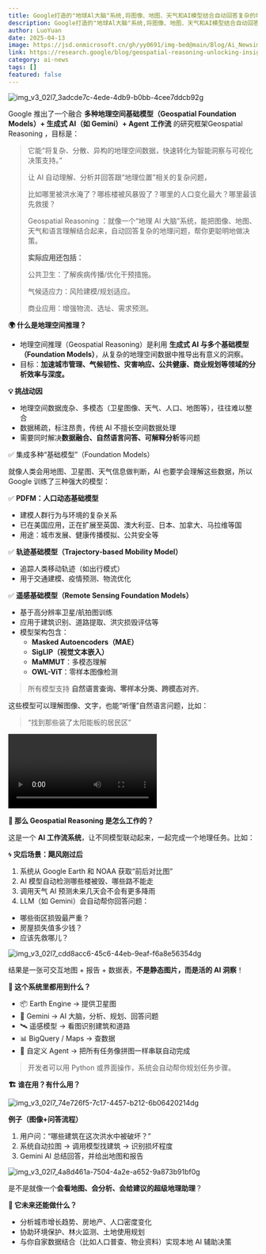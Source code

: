 ```yaml
---
title: Google打造的"地球Al大脑"系统,将图像、地图、天气和AI模型结合自动回答复杂的地理问题
description: Google打造的"地球Al大脑"系统,将图像、地图、天气和AI模型结合自动回答复杂的地理问题
author: LuoYuan
date: 2025-04-13
image: https://jsd.onmicrosoft.cn/gh/yy0691/img-bed@main/Blog/Ai_Newsimg_v3_02l7_3adcde7c-4ede-4db9-b0bb-4cee7ddcb92g.jpg
link: https://research.google/blog/geospatial-reasoning-unlocking-insights-with-generative-ai-and-multiple-foundation-models/
category: ai-news
tags: []
featured: false
---
```


![img_v3_02l7_3adcde7c-4ede-4db9-b0bb-4cee7ddcb92g](https://jsd.onmicrosoft.cn/gh/yy0691/img-bed@main/Blog/Ai_Newsimg_v3_02l7_3adcde7c-4ede-4db9-b0bb-4cee7ddcb92g.jpg)

Google 推出了一个融合 **多种地理空间基础模型（Geospatial Foundation Models）+ 生成式 AI（如 Gemini）+ Agent 工作流** 的研究框架Geospatial Reasoning ，目标是：

> 它能“将复杂、分散、异构的地理空间数据，快速转化为智能洞察与可视化决策支持。”
>
> 让 AI 自动理解、分析并回答跟“地理位置”相关的复杂问题，
>
> 比如哪里被洪水淹了？哪栋楼被风暴毁了？哪里的人口变化最大？哪里最该先救援？
>
> Geospatial Reasoning ：就像一个“地理 AI 大脑”系统，能把图像、地图、天气和语言理解结合起来，自动回答复杂的地理问题，帮你更聪明地做决策。
>
> **实际应用还包括：** 
>
> 公共卫生：了解疾病传播/优化干预措施。 
>
> 气候适应力：风险建模/规划适应。 
>
> 商业应用：增强物流、选址、需求预测。



**🌍 什么是地理空间推理？**

- 地理空间推理（Geospatial Reasoning）是利用 **生成式 AI 与多个基础模型（Foundation Models）**，从复杂的地理空间数据中推导出有意义的洞察。
- 目标：**加速城市管理、气候韧性、灾害响应、公共健康、商业规划等领域的分析效率与深度。**

**💡 挑战动因**

- 地理空间数据庞杂、多模态（卫星图像、天气、人口、地图等），往往难以整合
- 数据稀疏，标注昂贵，传统 AI 不擅长空间数据处理
- 需要同时解决**数据融合、自然语言问答、可解释分析**等问题



✅ 集成多种“基础模型”（Foundation Models）

就像人类会用地图、卫星图、天气信息做判断，AI 也要学会理解这些数据，所以 Google 训练了三种强大的模型：



✅ **PDFM：人口动态基础模型**

- 建模人群行为与环境的复杂关系
- 已在美国应用，正在扩展至英国、澳大利亚、日本、加拿大、马拉维等国
- 用途：城市发展、健康传播模拟、公共安全等

✅ **轨迹基础模型（Trajectory-based Mobility Model）**

- 追踪人类移动轨迹（如出行模式）
- 用于交通建模、疫情预测、物流优化

✅ **遥感基础模型（Remote Sensing Foundation Models）**

- 基于高分辨率卫星/航拍图训练
- 应用于建筑识别、道路提取、洪灾损毁评估等
- 模型架构包含：
  - **Masked Autoencoders（MAE）**
  - **SigLIP（视觉文本嵌入）**
  - **MaMMUT**：多模态理解
  - **OWL-ViT**：零样本图像检测

> 所有模型支持 **自然语言查询、零样本分类、跨模态对齐**。

这些模型可以理解图像、文字，也能“听懂”自然语言问题，比如：

> “找到那些装了太阳能板的居民区”

<video data-key="file_v3_00l7_8a6b732d-94d3-4a17-97ed-0ec1768792fg" data-middle-image="{&quot;key&quot;:&quot;middle:img_v3_02l7_57d36282-97db-4d10-9662-aa8e9bb96dcg&quot;,&quot;urls&quot;:[],&quot;width&quot;:1280,&quot;height&quot;:720,&quot;type&quot;:2,&quot;exifOrientation&quot;:0,&quot;crypto&quot;:&quot;CAESMgogMQPgovQPVcEZQ4VZ7vBpixF6RSKU6x8Xvw4m22+AaoMSDMyOFK4z0r0TOVZLzRoA&quot;,&quot;fsUnit&quot;:&quot;eu_nc-cdn&quot;}" data-crypto-token="img_v3_02l7_57d36282-97db-4d10-9662-aa8e9bb96dcg" data-duration="87900" data-copy-id="7400356674370256898" data-lark-video-uri="imkey://file_v3_00l7_8a6b732d-94d3-4a17-97ed-0ec1768792fg?visit_info=%7B%22entityId%22%3A%227491497321438019612%22%2C%22sceneType%22%3A1%7D" data-lark-video-duration="87900" data-lark-video-height="720" data-lark-video-mime="video/mp4" data-lark-video-name="57230281-5413-4b14-9c82-07a0592eae6b.mp4" data-lark-video-size="10729039" data-lark-video-width="1280"></video>



**🤖 那么 Geospatial Reasoning 是怎么工作的？**

这是一个 **AI 工作流系统**，让不同模型联动起来，一起完成一个地理任务。比如：

🌀 **灾后场景：飓风刚过后**

1. 系统从 Google Earth 和 NOAA 获取“前后对比图”
2. AI 模型自动检测哪些楼被毁、哪些路不能走
3. 调用天气 AI 预测未来几天会不会有更多降雨
4. LLM（如 Gemini）会自动帮你回答问题：

- 哪些街区损毁最严重？
- 房屋损失值多少钱？
- 应该先救哪儿？

![img_v3_02l7_cdd8acc6-45c6-44eb-9eaf-f6a8e56354dg](https://jsd.onmicrosoft.cn/gh/yy0691/img-bed@main/Blog/Ai_Newsimg_v3_02l7_cdd8acc6-45c6-44eb-9eaf-f6a8e56354dg.jpg)

结果是一张可交互地图 + 报告 + 数据表，**不是静态图片，而是活的 AI 洞察**！

**🧪 这个系统里都用到什么？**

- 📦 Earth Engine → 提供卫星图
- 🧠 Gemini → AI 大脑，分析、规划、回答问题
- 🛰️ 遥感模型 → 看图识别建筑和道路
- 📊 BigQuery / Maps → 查数据
- 🧩 自定义 Agent → 把所有任务像拼图一样串联自动完成

> 开发者可以用 Python 或界面操作，系统会自动帮你规划任务步骤。

**🏗️ 谁在用？有什么用？**

![img_v3_02l7_74e726f5-7c17-4457-b212-6b06420214dg](https://jsd.onmicrosoft.cn/gh/yy0691/img-bed@main/Blog/Ai_Newsimg_v3_02l7_74e726f5-7c17-4457-b212-6b06420214dg.jpg)

**例子（图像+问答流程）**

1. 用户问：“哪些建筑在这次洪水中被破坏？”
2. 系统自动拉图 → 调用模型找建筑 → 识别损坏程度
3. Gemini AI 总结回答，并给出地图和报告

![img_v3_02l7_4a8d461a-7504-4a2e-a652-9a873b91bf0g](https://jsd.onmicrosoft.cn/gh/yy0691/img-bed@main/Blog/Ai_Newsimg_v3_02l7_4a8d461a-7504-4a2e-a652-9a873b91bf0g.jpg)

是不是就像一个**会看地图、会分析、会给建议的超级地理助理**？

**🔮 它未来还能做什么？**

- 分析城市增长趋势、房地产、人口密度变化
- 协助环境保护、林火监测、土地使用规划
- 与你自家数据结合（比如人口普查、物业资料）实现本地 AI 辅助决策